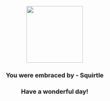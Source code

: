 <p align="center">
    <img src="https://raw.githubusercontent.com/PokeAPI/sprites/master/sprites/pokemon/7.png" width="150" height="150">
</p>
<h3 align="center">You were embraced by - <b>Squirtle</b></h3>
<h3 align="center">Have a wonderful day!</h3>

